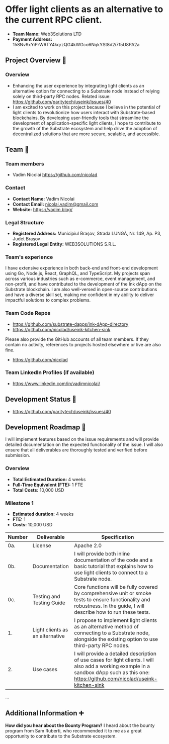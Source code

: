 # Offer light clients as an alternative to the current RPC client.

- **Team Name:** Web3Solutions LTD
- **Payment Address:** 158Nv9xYiPrW6TY4kqrzQG4kWGco6NqkYSt8d2i7f5U8PA2a

## Project Overview :page_facing_up:

### Overview

- Enhancing the user experience by integrating light clients as an alternative option for connecting to a Substrate node instead of relying solely on third-party RPC nodes. Related issue: https://github.com/paritytech/useink/issues/40
- I am excited to work on this project because I believe in the potential of light clients to revolutionize how users interact with Substrate-based blockchains. By developing user-friendly tools that streamline the development of application-specific light clients, I hope to contribute to the growth of the Substrate ecosystem and help drive the adoption of decentralized solutions that are more secure, scalable, and accessible.

## Team :busts_in_silhouette:

### Team members

- Vadim Nicolai https://github.com/nicolad

### Contact

- **Contact Name:** Vadim Nicolai
- **Contact Email:** nicolai.vadim@gmail.com
- **Website:** https://vadim.blog/

### Legal Structure

- **Registered Address:** Municipiul Braşov, Strada LUNGĂ, Nr. 149, Ap. P3, Judet Braşov
- **Registered Legal Entity:** WEB3SOLUTIONS S.R.L.

### Team's experience

I have extensive experience in both back-end and front-end development using Go, Node.js, React, GraphQL, and TypeScript. My projects span across various industries such as e-commerce, event management, and non-profit, and have contributed to the development of the Ink dApp on the Substrate blockchain. I am also well-versed in open-source contributions and have a diverse skill set, making me confident in my ability to deliver impactful solutions to complex problems.

### Team Code Repos

- https://github.com/substrate-dapps/ink-dApp-directory
- https://github.com/nicolad/useink-kitchen-sink

Please also provide the GitHub accounts of all team members. If they contain no activity, references to projects hosted elsewhere or live are also fine.

- https://github.com/nicolad

### Team LinkedIn Profiles (if available)

- https://www.linkedin.com/in/vadimnicolai/

## Development Status :open_book:

- https://github.com/paritytech/useink/issues/40

## Development Roadmap :nut_and_bolt:

I will implement features based on the issue requirements and will provide detailed documentation on the expected functionality of the issue. I will also ensure that all deliverables are thoroughly tested and verified before submission.

### Overview

- **Total Estimated Duration:** 4 weeks
- **Full-Time Equivalent (FTE):** 1 FTE
- **Total Costs:** 10,000 USD

### Milestone 1

- **Estimated duration:** 4 weeks
- **FTE:** 1
- **Costs:** 10,000 USD

| Number | Deliverable                     | Specification                                                                                                                                                                              |
| ------ | ------------------------------- | ------------------------------------------------------------------------------------------------------------------------------------------------------------------------------------------ |
| 0a.    | License                         | Apache 2.0                                                                                                                                                                                 |
| 0b.    | Documentation                   | I will provide both inline documentation of the code and a basic tutorial that explains how to use light clients to connect to a Substrate node.                                           |
| 0c.    | Testing and Testing Guide       | Core functions will be fully covered by comprehensive unit or smoke tests to ensure functionality and robustness. In the guide, I will describe how to run these tests.                    |
| 1.     | Light clients as an alternative | I propose to implement light clients as an alternative method of connecting to a Substrate node, alongside the existing option to use third-party RPC nodes.                               |
| 2.     | Use cases                       | I will provide a detailed description of use cases for light clients. I will also add a working example in a sandbox dApp such as this one: https://github.com/nicolad/useink-kitchen-sink |

...

## Additional Information :heavy_plus_sign:

**How did you hear about the Bounty Program?** I heard about the bounty program from Sam Ruberti, who recommended it to me as a great opportunity to contribute to the Substrate ecosystem.
